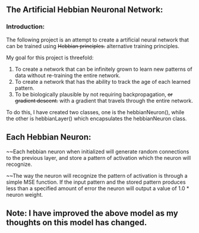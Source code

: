 ## The Artificial Hebbian Neuronal Network:  

### Introduction: 
The following project is an attempt to create a artificial neural network that can be trained using ~~Hebbian principles.~~ alternative training principles. 

My goal for this project is threefold: 
 1. To create a network that can be infinitely grown to learn new patterns of data without re-training the entire network. 
 2. To create a network that has the ability to track the age of each learned pattern. 
 3. To be biologically plausible by not requiring backpropagation, ~~or gradient descent.~~ with a gradient that travels through the entire network.

To do this, I have created two classes, one is the hebbianNeuron(), while the other is hebbianLayer() which encapsulates the hebbianNeuron class. 


## Each Hebbian Neuron: 
~~Each hebbian neuron when initialized will generate random connections to the previous layer, and store a pattern of activation which the neuron will recognize. 

~~The way the neuron will recognize the pattern of activation is through a simple MSE function. If the input pattern and the stored pattern produces less than a specified amount of error the neuron will output a value of 1.0 * neuron weight.

## Note: I have improved the above model as my thoughts on this model has changed. 
